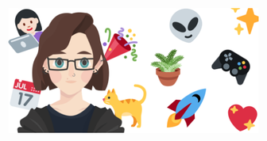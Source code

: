 <a href="https://rightonhana.dev" title="@rightonhana's webpage" rel="noopener noreferrer" target="_blank" align="center">
	<img src="./variants/worldEmojiDay.svg" alt="@rightonhana svg animation" />
</a>